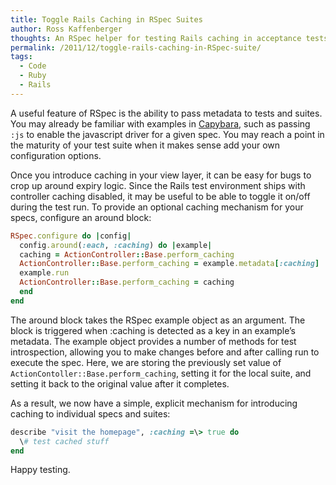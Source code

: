 ```yaml
---
title: Toggle Rails Caching in RSpec Suites
author: Ross Kaffenberger
thoughts: An RSpec helper for testing Rails caching in acceptance tests
permalink: /2011/12/toggle-rails-caching-in-RSpec-suite/
tags:
  - Code
  - Ruby
  - Rails
---
```

A useful feature of RSpec is the ability to pass metadata to tests and suites. You may already be familiar with examples in [Capybara][1], such as passing `:js` to enable the javascript driver for a given spec. You may reach a point in the maturity of your test suite when it makes sense add your own configuration options.

Once you introduce caching in your view layer, it can be easy for bugs to crop up around expiry logic. Since the Rails test environment ships with controller caching disabled, it may be useful to be able to toggle it on/off during the test run. To provide an optional caching mechanism for your specs, configure an around block:

```ruby
RSpec.configure do |config|
  config.around(:each, :caching) do |example|
  caching = ActionController::Base.perform_caching
  ActionController::Base.perform_caching = example.metadata[:caching]
  example.run
  ActionController::Base.perform_caching = caching
  end
end
```

The around block takes the RSpec example object as an argument. The block is triggered when :caching is detected as a key in an example’s metadata. The example object provides a number of methods for test introspection, allowing you to make changes before and after calling run to execute the spec. Here, we are storing the previously set value of `ActionContoller::Base.perform_caching`, setting it for the local suite, and setting it back to the original value after it completes.

As a result, we now have a simple, explicit mechanism for introducing caching to individual specs and suites:

```ruby
describe "visit the homepage", :caching =\> true do
  \# test cached stuff
end
```

Happy testing.

[1]:	https://github.com/jnicklas/capybara
